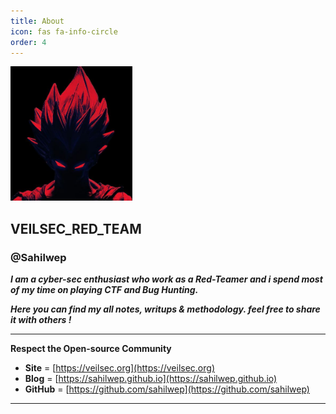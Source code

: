 ```yaml
---
title: About
icon: fas fa-info-circle
order: 4
---
```


![profile  logo](../assets/img/icon_small.png)

## VEILSEC_RED_TEAM
### @Sahilwep

***I am a cyber-sec enthusiast who work as a Red-Teamer and i spend most of my time on playing CTF and Bug Hunting.***

***Here you can find my all notes, writups & methodology. feel free to share it with others !***

***

**Respect the Open-source Community**

* **Site** =          [https://veilsec.org](https://veilsec.org)
* **Blog** =          [https://sahilwep.github.io](https://sahilwep.github.io)
* **GitHub** =        [https://github.com/sahilwep](https://github.com/sahilwep)

***
